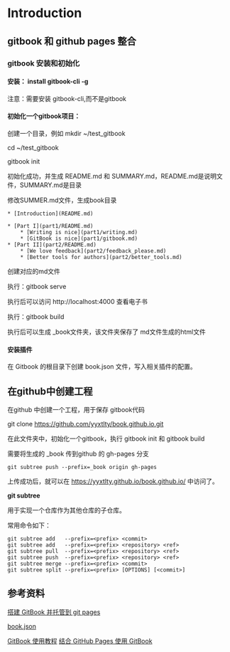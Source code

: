# Introduction

## gitbook 和 github pages 整合

### gitbook 安装和初始化

#### 安装： install gitbook-cli -g

注意：需要安装 gitbook-cli,而不是gitbook

#### 初始化一个gitbook项目：

创建一个目录，例如 mkdir ~/test_gitbook

cd ~/test_gitbook

gitbook init

初始化成功，并生成 README.md 和 SUMMARY.md，README.md是说明文件，SUMMARY.md是目录

修改SUMMER.md文件，生成book目录

```
* [Introduction](README.md)

* [Part I](part1/README.md)
    * [Writing is nice](part1/writing.md)
    * [GitBook is nice](part1/gitbook.md)
* [Part II](part2/README.md)
    * [We love feedback](part2/feedback_please.md)
    * [Better tools for authors](part2/better_tools.md)
```

创建对应的md文件

执行：gitbook serve

执行后可以访问 http://localhost:4000 查看电子书

执行：gitbook build

执行后可以生成 _book文件夹，该文件夹保存了 md文件生成的html文件

#### 安装插件

在 Gitbook 的根目录下创建 book.json 文件，写入相关插件的配置。


## 在github中创建工程

在github 中创建一个工程，用于保存 gitbook代码

git clone https://github.com/yyxtlty/book.github.io.git


在此文件夹中，初始化一个gitbook，执行 gitbook init 和 gitbook build

需要将生成的 _book 传到github 的 gh-pages 分支

```
git subtree push --prefix=_book origin gh-pages

```
上传成功后，就可以在 <https://yyxtlty.github.io/book.github.io/> 中访问了。

<strong>git subtree</strong>

用于实现一个仓库作为其他仓库的子仓库。

常用命令如下：

```
git subtree add   --prefix=<prefix> <commit>
git subtree add   --prefix=<prefix> <repository> <ref>
git subtree pull  --prefix=<prefix> <repository> <ref>
git subtree push  --prefix=<prefix> <repository> <ref>
git subtree merge --prefix=<prefix> <commit>
git subtree split --prefix=<prefix> [OPTIONS] [<commit>]
```



## 参考资料

[搭建 GitBook 并托管到 git pages](http://jalan.space/2018/04/22/2018/2018-04-22-gitbook-and-git-pages/)

[book.json](http://www.chengweiyang.cn/gitbook/customize/book.json.html)

[GitBook 使用教程](https://juejin.im/post/5ad412196fb9a028c22b3a41)
[结合 GitHub Pages 使用 GitBook](https://www.jianshu.com/p/3d03ab330df5)

